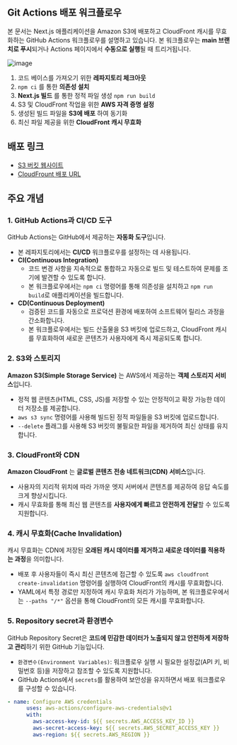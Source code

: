 ## Git Actions 배포 워크플로우

본 문서는 Next.js 애플리케이션을 Amazon S3에 배포하고 CloudFront 캐시를 무효화하는 GitHub Actions 워크플로우를 설명하고 있습니다. 본 워크플로우는 **main 브랜치로 푸시**되거나 Actions 페이지에서  **수동으로 실행**될 때 트리거됩니다.

![image](https://github.com/user-attachments/assets/3b7ff5ea-08c0-43e2-a0a3-b145aee071f4)

1. 코드 베이스를 가져오기 위한 **레파지토리 체크아웃**
2. `npm ci` 를 통한 **의존성 설치**
3. **Next.js 빌드** 를 통한 정적 파일 생성 `npm run build`
4. S3 및 CloudFront 작업을 위한 **AWS 자격 증명 설정**
5. 생성된 빌드 파일을 **S3에 배포** 하여 동기화
6. 최신 파일 제공을 위한 **CloudFront 캐시 무효화**

## 배포 링크

- [S3 버킷 웹사이트](http://hanghae-plus-frondend-3rd.s3-website.ap-northeast-2.amazonaws.com/)
- [CloudFrount 배포 URL](https://d3qgmoc1zjnt2o.cloudfront.net)
  
## 주요 개념

### 1. GitHub Actions과 CI/CD 도구

GitHub Actions는 GitHub에서 제공하는 **자동화 도구**입니다.

- 본 레파지토리에서는 **CI/CD** 워크플로우를 설정하는 데 사용됩니다.
- **CI(Continuous Integration)**
  - 코드 변경 사항을 지속적으로 통합하고 자동으로 빌드 및 테스트하여 문제를 조기에 발견할 수 있도록 합니다.
  - 본 워크플로우에서는 `npm ci` 명령어를 통해 의존성을 설치하고 `npm run build`로 애플리케이션을 빌드합니다.
- **CD(Continuous Deployment)**
  - 검증된 코드를 자동으로 프로덕션 환경에 배포하여 소프트웨어 릴리스 과정을 간소화합니다.
  - 본 워크플로우에서는 빌드 산출물을 S3 버킷에 업로드하고, CloudFront 캐시를 무효화하여 새로운 콘텐츠가 사용자에게 즉시 제공되도록 합니다.

### 2. S3와 스토리지

**Amazon S3(Simple Storage Service)** 는 AWS에서 제공하는 **객체 스토리지 서비스**입니다.

- 정적 웹 콘텐츠(HTML, CSS, JS)를 저장할 수 있는 안정적이고 확장 가능한 데이터 저장소를 제공합니다.
- `aws s3 sync` 명령어를 사용해 빌드된 정적 파일들을 S3 버킷에 업로드합니다.
- `--delete` 플래그를 사용해 S3 버킷의 불필요한 파일을 제거하여 최신 상태를 유지합니다.

### 3. CloudFront와 CDN

**Amazon CloudFront** 는 **글로벌 콘텐츠 전송 네트워크(CDN) 서비스**입니다.

- 사용자의 지리적 위치에 따라 가까운 엣지 서버에서 콘텐츠를 제공하여 응답 속도를 크게 향상시킵니다.
- 캐시 무효화를 통해 최신 웹 콘텐츠를 **사용자에게 빠르고 안전하게 전달**할 수 있도록 지원합니다.

### 4. 캐시 무효화(Cache Invalidation)

캐시 무효화는 CDN에 저장된 **오래된 캐시 데이터를 제거하고 새로운 데이터를 적용하는 과정**을 의미합니다.

- 배포 후 사용자들이 즉시 최신 콘텐츠에 접근할 수 있도록 `aws cloudfront create-invalidation` 명령어를 실행하여 CloudFront의 캐시를 무효화합니다.
- YAML에서 특정 경로만 지정하여 캐시 무효화 처리가 가능하며, 본 워크플로우에서는 `--paths "/*"` 옵션을 통해 CloudFront의 모든 캐시를 무효화합니다.

### 5. Repository secret과 환경변수

GitHub Repository Secret은 **코드에 민감한 데이터가 노출되지 않고 안전하게 저장하고 관리**하기 위한 GitHub 기능입니다.

- `환경변수(Environment Variables)`: 워크플로우 실행 시 필요한 설정값(API 키, 비밀번호 등)을 저장하고 참조할 수 있도록 지원합니다.
- GitHub Actions에서 `secrets`를 활용하여 보안성을 유지하면서 배포 워크플로우를 구성할 수 있습니다.
```yaml
- name: Configure AWS credentials
      uses: aws-actions/configure-aws-credentials@v1
      with:
        aws-access-key-id: ${{ secrets.AWS_ACCESS_KEY_ID }}
        aws-secret-access-key: ${{ secrets.AWS_SECRET_ACCESS_KEY }}
        aws-region: ${{ secrets.AWS_REGION }}
```
